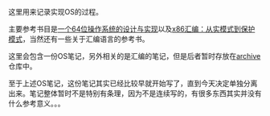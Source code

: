 这里用来记录实现OS的过程。

主要参考书目是[一个64位操作系统的设计与实现](https://book.douban.com/subject/30222325/)以及[x86汇编：从实模式到保护模式](https://book.douban.com/subject/20492528/)，当然还有一些关于汇编语言的参考书。

这里会包含一份OS笔记，另外相关的是汇编的笔记，但是后者暂时存放在[archive](https://github.com/stan12138/archive/tree/master/study_notes)仓库中。

至于上述OS笔记，这份笔记其实已经比较早就开始写了，直到今天决定单独分离出来。笔记整体暂时不是特别有条理，因为不是连续写的，有很多东西其实并没有什么参考意义。。。